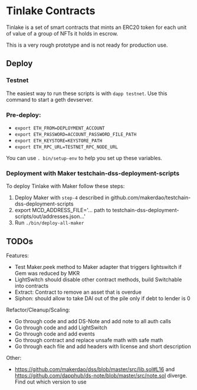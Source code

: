 # Tinlake Contracts
Tinlake is a set of smart contracts that mints an ERC20 token for each unit of value of a group of NFTs it holds in escrow. 

This is a very rough prototype and is not ready for production use.

## Deploy

### Testnet
The easiest way to run these scripts is with `dapp testnet`. Use this command to start a geth devserver.

### Pre-deploy:

- `export ETH_FROM=DEPLOYMENT_ACCOUNT`
- `export ETH_PASSWORD=ACCOUNT_PASSWORD_FILE_PATH`
- `export ETH_KEYSTORE=KEYSTORE_PATH`
- `export ETH_RPC_URL=TESTNET_RPC_NODE_URL`

You can use `. bin/setup-env` to help you set up these variables.

### Deployment with Maker testchain-dss-deployment-scripts
To deploy Tinlake with Maker follow these steps:

1) Deploy Maker with `step-4` described in github.com/makerdao/testchain-dss-deployment-scripts
2) export MCD_ADDRESS_FILE='... path to testchain-dss-deployment-scripts/out/addresses.json...'
3) Run `./bin/deploy-all-maker`

## TODOs
Features:
* Test Maker.peek method to Maker adapter that triggers lightswitch if Gem was reduced by MKR 
* LightSwitch should disable other contract methods, build Switchable into contracts
* Extract: Contract to remove an asset that is overdue
* Siphon: should allow to take DAI out of the pile only if debt to lender is 0

Refactor/Cleanup/Scaling:
* Go through code and add DS-Note and add note to all auth calls
* Go through code and add LightSwitch
* Go through code and add events
* Go through contract and replace unsafe math with safe math
* Go through each file and add headers with license and short description

Other:
* https://github.com/makerdao/dss/blob/master/src/lib.sol#L16 and https://github.com/dapphub/ds-note/blob/master/src/note.sol diverge. Find out which version to use
